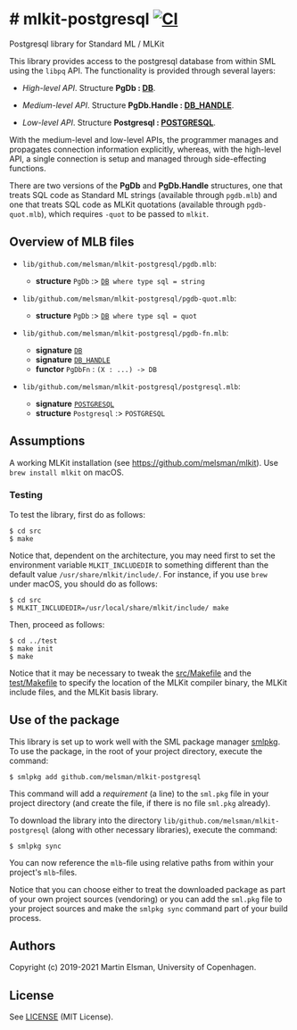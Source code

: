 # # mlkit-postgresql [![CI](https://github.com/melsman/mlkit-postgresql/workflows/CI/badge.svg)](https://github.com/melsman/mlkit-postgresql/actions)

Postgresql library for Standard ML / MLKit

This library provides access to the postgresql database from within
SML using the `libpq` API. The functionality is provided through
several layers:

- _High-level API_. Structure __PgDb : [DB](lib/github.com/melsman/mlkit-postgresql/db.sig)__.

- _Medium-level API_. Structure __PgDb.Handle : [DB_HANDLE](lib/github.com/melsman/mlkit-postgresql/db-handle.sig)__.

- _Low-level API_. Structure __Postgresql : [POSTGRESQL](lib/github.com/melsman/mlkit-postgresql/postgresql.sig)__.

With the medium-level and low-level APIs, the programmer manages and
propagates connection information explicitly, whereas, with the
high-level API, a single connection is setup and managed through
side-effecting functions.

There are two versions of the __PgDb__ and __PgDb.Handle__ structures,
one that treats SQL code as Standard ML strings (available through
`pgdb.mlb`) and one that treats SQL code as MLKit quotations
(available through `pgdb-quot.mlb`), which requires `-quot` to be
passed to `mlkit`.

## Overview of MLB files

- `lib/github.com/melsman/mlkit-postgresql/pgdb.mlb`:

  - **structure** `PgDb` :> [`DB`](lib/github.com/melsman/mlkit-postgresql/db.sig)` where type sql = string`

- `lib/github.com/melsman/mlkit-postgresql/pgdb-quot.mlb`:

  - **structure** `PgDb` :> [`DB`](lib/github.com/melsman/mlkit-postgresql/db.sig)` where type sql = quot`

- `lib/github.com/melsman/mlkit-postgresql/pgdb-fn.mlb`:

  - **signature** [`DB`](lib/github.com/melsman/mlkit-postgresql/db.sig)
  - **signature** [`DB_HANDLE`](lib/github.com/melsman/mlkit-postgresql/db-handle.sig)
  - **functor** `PgDbFn` : `(X : ...) -> DB`

- `lib/github.com/melsman/mlkit-postgresql/postgresql.mlb`:

  - **signature** [`POSTGRESQL`](lib/github.com/melsman/mlkit-postgresql/postgresql.sig)
  - **structure** `Postgresql` :> `POSTGRESQL`

## Assumptions

A working MLKit installation (see
https://github.com/melsman/mlkit). Use `brew install mlkit` on macOS.

### Testing

To test the library, first do as follows:

    $ cd src
    $ make

Notice that, dependent on the architecture, you may need first to set the
environment variable `MLKIT_INCLUDEDIR` to something different than
the default value `/usr/share/mlkit/include/`. For instance, if you
use `brew` under macOS, you should do as follows:

    $ cd src
    $ MLKIT_INCLUDEDIR=/usr/local/share/mlkit/include/ make

Then, proceed as follows:

    $ cd ../test
    $ make init
    $ make

Notice that it may be necessary to tweak the
[src/Makefile](src/Makefile) and the [test/Makefile](test/Makefile) to
specify the location of the MLKit compiler binary, the MLKit include
files, and the MLKit basis library.

## Use of the package

This library is set up to work well with the SML package manager
[smlpkg](https://github.com/diku-dk/smlpkg).  To use the package, in
the root of your project directory, execute the command:

```
$ smlpkg add github.com/melsman/mlkit-postgresql
```

This command will add a _requirement_ (a line) to the `sml.pkg` file
in your project directory (and create the file, if there is no file
`sml.pkg` already).

To download the library into the directory
`lib/github.com/melsman/mlkit-postgresql` (along with other necessary
libraries), execute the command:

```
$ smlpkg sync
```

You can now reference the `mlb`-file using relative paths from within
your project's `mlb`-files.

Notice that you can choose either to treat the downloaded package as
part of your own project sources (vendoring) or you can add the
`sml.pkg` file to your project sources and make the `smlpkg sync`
command part of your build process.


## Authors

Copyright (c) 2019-2021 Martin Elsman, University of Copenhagen.

## License

See [LICENSE](LICENSE) (MIT License).
